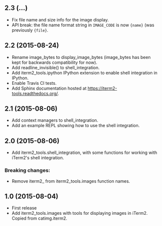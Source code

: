 2.3 (...)
----------------
- Fix file name and size info for the image display.
- API break: the file name format string in `IMAGE_CODE` is now `{name}` (was
  previously `{file}`.

2.2 (2015-08-24)
----------------

- Rename image_bytes to display_image_bytes (image_bytes has been kept for
  backwards compatibility for now).
- Add readline_invisible() to shell_integration.
- Add iterm2_tools.ipython IPython extension to enable shell integration in
  IPython.
- Enable Travis CI tests.
- Add Sphinx documentation hosted at https://iterm2-tools.readthedocs.org/.

2.1 (2015-08-06)
----------------

- Add context managers to shell_integration.
- Add an example REPL showing how to use the shell integration.

2.0 (2015-08-06)
----------------

- Add iterm2_tools.shell_integration, with some functions for working with
  iTerm2's shell integration.

### Breaking changes:

- Remove iterm2_ from iterm2_tools.images function names.

1.0 (2015-08-04)
----------------

- First release
- Add iterm2_tools.images with tools for displaying images in iTerm2. Copied
  from catimg.iterm2.
